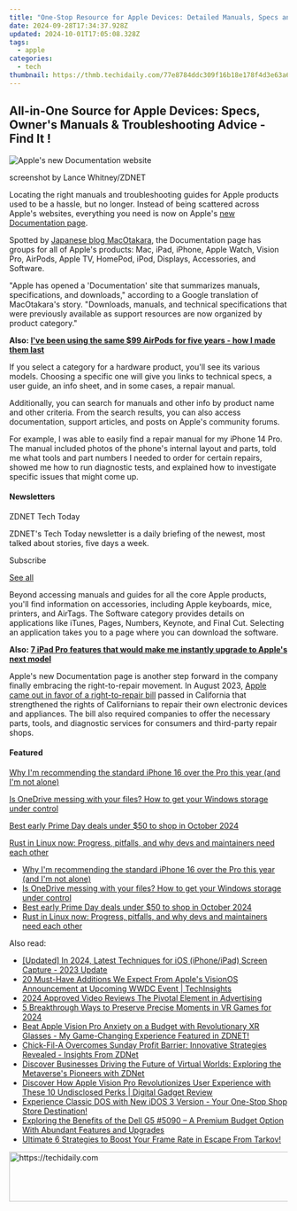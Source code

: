 ```yaml
---
title: "One-Stop Resource for Apple Devices: Detailed Manuals, Specs and Fixes at Your Fingertps"
date: 2024-09-28T17:34:37.928Z
updated: 2024-10-01T17:05:08.328Z
tags:
  - apple
categories:
  - tech
thumbnail: https://thmb.techidaily.com/77e8784ddc309f16b18e178f4d3e63a6403d2aa17fe34379a326a19828af27af.jpg
---
```


## All-in-One Source for Apple Devices: Specs, Owner's Manuals & Troubleshooting Advice - Find It !

![Apple's new Documentation website](https://www.zdnet.com/a/img/resize/5271b09e332c5faf13f682c22e3df9979abce1f3/2024/03/21/33a8a450-f815-4180-a054-027b2db331af/figure-top-apple-unveils-new-webpage-with-product-manuals-tech-specs-and-repair-guides.jpg?auto=webp&width=1280)

screenshot by Lance Whitney/ZDNET

Locating the right manuals and troubleshooting guides for Apple products used to be a hassle, but no longer. Instead of being scattered across Apple's websites, everything you need is now on Apple's [new Documentation page](https://support.apple.com/en-us/docs).

Spotted by [Japanese blog MacOtakara](https://www.macotakara.jp/etc/support/entry-46403.html), the Documentation page has groups for all of Apple's products: Mac, iPad, iPhone, Apple Watch, Vision Pro, AirPods, Apple TV, HomePod, iPod, Displays, Accessories, and Software.

"Apple has opened a 'Documentation' site that summarizes manuals, specifications, and downloads," according to a Google translation of MacOtakara's story. "Downloads, manuals, and technical specifications that were previously available as support resources are now organized by product category."

**Also: [I've been using the same $99 AirPods for five years - how I made them last](https://www.zdnet.com/article/ive-been-using-the-same-99-airpods-for-five-years-heres-how-i-made-them-last/)**

If you select a category for a hardware product, you'll see its various models. Choosing a specific one will give you links to technical specs, a user guide, an info sheet, and in some cases, a repair manual.

Additionally, you can search for manuals and other info by product name and other criteria. From the search results, you can also access documentation, support articles, and posts on Apple's community forums.

For example, I was able to easily find a repair manual for my iPhone 14 Pro. The manual included photos of the phone's internal layout and parts, told me what tools and part numbers I needed to order for certain repairs, showed me how to run diagnostic tests, and explained how to investigate specific issues that might come up.

#### Newsletters

ZDNET Tech Today

ZDNET's Tech Today newsletter is a daily briefing of the newest, most talked about stories, five days a week.

 Subscribe

[See all](https://www.zdnet.com/newsletters/)

Beyond accessing manuals and guides for all the core Apple products, you'll find information on accessories, including Apple keyboards, mice, printers, and AirTags. The Software category provides details on applications like iTunes, Pages, Numbers, Keynote, and Final Cut. Selecting an application takes you to a page where you can download the software.

**Also: [7 iPad Pro features that would make me instantly upgrade to Apple's next model](https://www.zdnet.com/article/7-ipad-pro-features-that-would-make-me-instantly-upgrade-to-apples-next-model/)**

Apple's new Documentation page is another step forward in the company finally embracing the right-to-repair movement. In August 2023, [Apple came out in favor of a right-to-repair bill](https://www.zdnet.com/home-and-office/smart-office/apple-does-a-180-and-endorses-californias-right-to-repair-law/) passed in California that strengthened the rights of Californians to repair their own electronic devices and appliances. The bill also required companies to offer the necessary parts, tools, and diagnostic services for consumers and third-party repair shops.

#### Featured

[Why I'm recommending the standard iPhone 16 over the Pro this year (and I'm not alone)](https://www.zdnet.com/article/why-im-recommending-the-standard-iphone-16-over-the-pro-this-year-and-im-not-alone/ "Why I'm recommending the standard iPhone 16 over the Pro this year (and I'm not alone)")

[Is OneDrive messing with your files? How to get your Windows storage under control](https://www.zdnet.com/article/is-onedrive-messing-with-your-files-how-to-get-your-windows-storage-under-control/ "Is OneDrive messing with your files? How to get your Windows storage under control")

[Best early Prime Day deals under $50 to shop in October 2024](https://www.zdnet.com/article/best-early-prime-day-deals-under-50/ "Best early Prime Day deals under $50 to shop in October 2024")

[Rust in Linux now: Progress, pitfalls, and why devs and maintainers need each other](https://www.zdnet.com/article/rust-in-linux-now-progress-pitfalls-and-why-devs-and-maintainers-need-each-other/ "Rust in Linux now: Progress, pitfalls, and why devs and maintainers need each other")

* [Why I'm recommending the standard iPhone 16 over the Pro this year (and I'm not alone)](https://www.zdnet.com/article/why-im-recommending-the-standard-iphone-16-over-the-pro-this-year-and-im-not-alone/ "Why I'm recommending the standard iPhone 16 over the Pro this year (and I'm not alone)")
* [Is OneDrive messing with your files? How to get your Windows storage under control](https://www.zdnet.com/article/is-onedrive-messing-with-your-files-how-to-get-your-windows-storage-under-control/ "Is OneDrive messing with your files? How to get your Windows storage under control")
* [Best early Prime Day deals under $50 to shop in October 2024](https://www.zdnet.com/article/best-early-prime-day-deals-under-50/ "Best early Prime Day deals under $50 to shop in October 2024")
* [Rust in Linux now: Progress, pitfalls, and why devs and maintainers need each other](https://www.zdnet.com/article/rust-in-linux-now-progress-pitfalls-and-why-devs-and-maintainers-need-each-other/ "Rust in Linux now: Progress, pitfalls, and why devs and maintainers need each other")

<ins class="adsbygoogle"
     style="display:block"
     data-ad-format="autorelaxed"
     data-ad-client="ca-pub-7571918770474297"
     data-ad-slot="1223367746"></ins>

<ins class="adsbygoogle"
     style="display:block"
     data-ad-client="ca-pub-7571918770474297"
     data-ad-slot="8358498916"
     data-ad-format="auto"
     data-full-width-responsive="true"></ins>

<span class="atpl-alsoreadstyle">Also read:</span>
<div><ul>
<li><a href="https://digital-screen-recording.techidaily.com/updated-in-2024-latest-techniques-for-ios-iphoneipad-screen-capture-2023-update/"><u>[Updated] In 2024, Latest Techniques for iOS (iPhone/iPad) Screen Capture - 2023 Update</u></a></li>
<li><a href="https://technical-tips.techidaily.com/20-must-have-additions-we-expect-from-apples-visionos-announcement-at-upcoming-wwdc-event-techinsights/"><u>20 Must-Have Additions We Expect From Apple's VisionOS Announcement at Upcoming WWDC Event | TechInsights</u></a></li>
<li><a href="https://fox-info.techidaily.com/2024-approved-video-reviews-the-pivotal-element-in-advertising/"><u>2024 Approved Video Reviews The Pivotal Element in Advertising</u></a></li>
<li><a href="https://screen-capture.techidaily.com/5-breakthrough-ways-to-preserve-precise-moments-in-vr-games-for-2024/"><u>5 Breakthrough Ways to Preserve Precise Moments in VR Games for 2024</u></a></li>
<li><a href="https://technical-tips.techidaily.com/beat-apple-vision-pro-anxiety-on-a-budget-with-revolutionary-xr-glasses-my-game-changing-experience-featured-in-zdnet/"><u>Beat Apple Vision Pro Anxiety on a Budget with Revolutionary XR Glasses - My Game-Changing Experience Featured in ZDNET!</u></a></li>
<li><a href="https://technical-tips.techidaily.com/chick-fil-a-overcomes-sunday-profit-barrier-innovative-strategies-revealed-insights-from-zdnet/"><u>Chick-Fil-A Overcomes Sunday Profit Barrier: Innovative Strategies Revealed - Insights From ZDNet</u></a></li>
<li><a href="https://technical-tips.techidaily.com/discover-businesses-driving-the-future-of-virtual-worlds-exploring-the-metaverses-pioneers-with-zdnet/"><u>Discover Businesses Driving the Future of Virtual Worlds: Exploring the Metaverse's Pioneers with ZDNet</u></a></li>
<li><a href="https://technical-tips.techidaily.com/discover-how-apple-vision-pro-revolutionizes-user-experience-with-these-10-undisclosed-perks-digital-gadget-review/"><u>Discover How Apple Vision Pro Revolutionizes User Experience with These 10 Undisclosed Perks | Digital Gadget Review</u></a></li>
<li><a href="https://os-tips.techidaily.com/experience-classic-dos-with-new-idos-3-version-your-one-stop-shop-store-destination/"><u>Experience Classic DOS with New iDOS 3 Version - Your One-Stop Shop Store Destination!</u></a></li>
<li><a href="https://buynow-info.techidaily.com/exploring-the-benefits-of-the-dell-g5-5090-a-premium-budget-option-with-abundant-features-and-upgrades/"><u>Exploring the Benefits of the Dell G5 #5090 – A Premium Budget Option With Abundant Features and Upgrades</u></a></li>
<li><a href="https://win-solutions.techidaily.com/ultimate-6-strategies-to-boost-your-frame-rate-in-escape-from-tarkov/"><u>Ultimate 6 Strategies to Boost Your Frame Rate in Escape From Tarkov!</u></a></li>
</ul></div>

<!-- affiliate ads begin -->
<a href="https://appsumo.8odi.net/c/5597632/2144310/7443" target="_top" id="2144310">
  <img src="//a.impactradius-go.com/display-ad/7443-2144310" border="0" alt="https://techidaily.com" width="728" height="90"/>
</a>
<img height="0" width="0" src="https://appsumo.8odi.net/i/5597632/2144310/7443" style="position:absolute;visibility:hidden;" border="0" />
<!-- affiliate ads end -->

